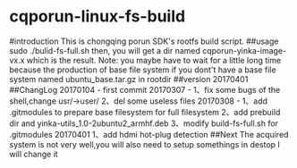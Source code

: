 # cqporun-linux-fs-build

#introduction
This is chongqing porun SDK's rootfs build script.
##usage
sudo ./bulid-fs-full.sh
then, you will get a dir named cqporun-yinka-image-vx.x which is the result.
Note:
you maybe have to wait for a little long time because the production of base file system 
if you dont't have a base file system named ubuntu_base.tar.gz in rootdir
##version
20170401
##ChangLog
20170104 - first commit
20170307 - 
1、fix some bugs of the shell,change usr/->user/
2、del some useless files
20170308 - 
1、add .gitmodules to prepare base filesystem for full filesystem 
2、add prebuild dir and yinka-utils_1.0-2ubuntu2_armhf.deb
3、modify build-fs-full.sh for .gitmodules
20170401
1、add hdmi hot-plug detection
##Next
The acquired system is not very well,you will also need to setup somethings in destop
I will change it
